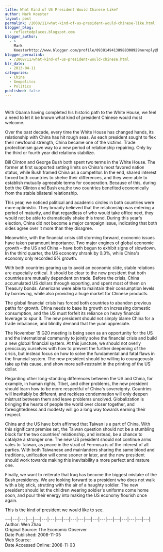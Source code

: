 ```yaml
---
title: What Kind of US President Would Chinese Like?
author: Mark Koester
layout: post
permalink: /2008/11/what-kind-of-us-president-would-chinese-like.html
blogger_blog:
  - reflectedplaces.blogspot.com
blogger_author:
  - >
    Mark
    Koesterhttp://www.blogger.com/profile/09381494138988308929noreply@blogger.com
blogger_permalink:
  - /2008/11/what-kind-of-us-president-would-chinese.html
blr_date:
  - 2013-04-11
categories:
  - China
  - Geopolitcs
  - Politics
published: false
---
```

# 

With Obama having completed his historic path to the White House, we feel a need to let it be known what kind of president Chinese would most welcome.

Over the past decade, every time the White House has changed hands, its relationship with China has hit rough seas. As each president sought to flex their newfound strength, China became one of the victims. Trade protectionism gave way to a new period of relationship repairing. Only by the third or fourth year did relations stabilize.

Bill Clinton and George Bush both spent two terms in the White House. The former at first supported setting limits on China's most favored nation status, while Bush framed China as a competitor. In the end, shared interest forced both countries to shelve their differences, and they were able to establish mutually agreeable terms for cooperation. Because of this, during both the Clinton and Bush era,the two countries benefited economically from the stable bilateral relationship.

This year, we noticed political and academic circles in both countries were more optimistic. They broadly believed that the relationship was entering a period of maturity, and that regardless of who would take office next, they would not be able to dramatically shake this trend. During this year's election, China did not become a major campaign issue, indicating that both sides agree over it more than they disagree.

Meanwhile, with the financial crisis still storming forward, economic issues have taken paramount importance. Two major engines of global economic growth – the US and China – have both begun to exhibit signs of slowdown. In the third quarter, the US economy shrank by 0.3%, while China's economy only recorded 9% growth.

With both countries gearing up to avoid an economic slide, stable relations are especially critical. It should be clear to the new president that both countries are mutually dependent on trade. Before the crisis, China accumulated US dollars through exporting, and spent most of them on Treasury bonds. Americans were able to maintain their consumption levels by borrowing, while also providing a huge market for Chinese products.

The global financial crisis has forced both countries to abandon previous paths for growth. China needs to base its growth on increasing domestic consumption, and the US must forfeit its reliance on heavy financial leverage to spur it. The new president should not simply blame China for a trade imbalance, and blindly demand that the yuan appreciate.

The November 15 G20 meeting is being seen as an opportunity for the US and the international community to jointly solve the financial crisis and build a new global financial system. At this juncture, we should not overly preoccupy ourselves with how to prevent the further deepening of the crisis, but instead focus on how to solve the fundamental and fatal flaws in the financial system. The new president should be willing to courageously take up this cause, and show more self-restraint in the printing of the US dollar.

Regarding other long-standing differences between the US and China, for example, in human rights, Tibet, and other problems, the new president should learn how to be more respectful of China's sovereignty. Countries will inevitably be different, and reckless condemnation will only deepen mistrust between them and leave problems unsolved. Globalization is bringing the hearts of people the world over closer together, and foresightedness and modesty will go a long way towards earning their respect. 

China and the US have both affirmed that Taiwan is a part of China. With this significant premise set, the Taiwan question should not be a stumbling block for the two countries' relationship, and instead, be a chance to catalyze a stronger one. The new US president should not continue arms sales to Taiwan, as peace in the strait of Fermosa is of the interest of all parties. With both Taiwanese and mainlanders sharing the same blood and traditions, unification will come sooner or later, and the new president should work towards making this inevitability a more perfect and mature one.

Finally, we want to reiterate that Iraq has become the biggest mistake of the Bush presidency. We are looking forward to a president who does not walk with a big stick, strutting with the air of a haughty soldier. The new president should let the children wearing soldier's uniforms come home soon, and pour their energy into making the US economy flourish once again.

This is the kind of president we would like to see.

\---|\---|\---|\---|\---|\---|\---|\---|\---|\---|\---|\---|\---|\---|\---|\---|\---|\---|\---|\---|  
Author: Wen Zhao   
Original Source: The Economic Observer  
Date Published: 2008-11-05  
Web Source:   
Date Accessed Online: 2008-11-03